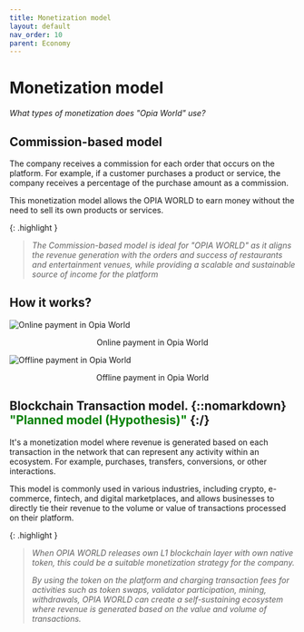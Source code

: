 ```yaml
---
title: Monetization model
layout: default
nav_order: 10
parent: Economy
---
```


# Monetization model

_What types of monetization does "Opia World" use?_

## Commission-based model

The company receives a commission for each order that occurs on the platform. For example, if a customer purchases a product or service, the company receives a percentage of the purchase amount as a commission.

This monetization model allows the OPIA WORLD to earn money without the need to sell its own products or services.

{: .highlight }
> _The Commission-based model is ideal for "OPIA WORLD" as it aligns the revenue generation with the orders and success of restaurants and entertainment venues, while providing a scalable and sustainable source of income for the platform_

## How it works?

![Online payment in Opia World](/en/assets/images/online_payment.png "Online payment in Opia World")
<p style="text-align:center">Online payment in Opia World</p>


![Offline payment in Opia World](/en/assets/images/offline_payment.png "Offline payment in Opia World")
<p style="text-align:center">Offline payment in Opia World</p>

## Blockchain Transaction model. {::nomarkdown} <font color="green">"Planned model (Hypothesis)"</font> {:/}

It's a monetization model where revenue is generated based on each transaction in the network that can represent any activity within an ecosystem. For example, purchases, transfers, conversions, or other interactions.

This model is commonly used in various industries, including crypto, e-commerce, fintech, and digital marketplaces, and allows businesses to directly tie their revenue to the volume or value of transactions processed on their platform.

{: .highlight }
> _When OPIA WORLD releases own L1 blockchain layer with own native token, this could be a suitable monetization strategy for the company._
>
> _By using the token on the platform and charging transaction fees for activities such as token swaps, validator participation, mining, withdrawals, OPIA WORLD can create a self-sustaining ecosystem where revenue is generated based on the value and volume of transactions._
